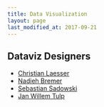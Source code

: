 ```yaml
---
title: Data Visualization
layout: page
last_modified_at: 2017-09-21
---
```


## Dataviz Designers

- [Christian Laesser](http://www.christianlaesser.com/)
- [Nadieh Bremer](https://www.visualcinnamon.com/)
- [Sebastian Sadowski](https://datadesign.studio/)
- [Jan Willem Tulp](http://tulpinteractive.com/)

